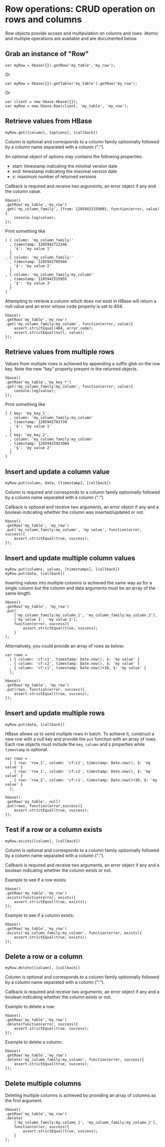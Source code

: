 
Row operations: CRUD operation on rows and columns
==================================================

Row objects provide access and multipulation on colunns and rows. Atomic and multiple operations are available and are documented below.

Grab an instance of "Row"
-------------------------

	var myRow = hbase({}).getRow('my_table','my_row');

Or

	var myRow = hbase({}).getTable('my_table').getRow('my_row');

Or

	var client = new hbase.Hbase({});
	var myRow = new hbase.Row(client, 'my_table', 'my_row');

Retrieve values from HBase
--------------------------

	myRow.get([column], [options], [callback])

Column is optional and corresponds to a column family optionnally followed by a column name separated with a column (":").

An optional object of options may contains the following properties:
-   start: timestamp indicating the minimal version date
-   end: timestamp indicating the maximal version date
-	v: maximum number of returned versions

Callback is required and receive two arguments, an error object if any and the column value.

	hbase()
	.getRow('my_table','my_row')
	.get('my_column_family', {from: 1285942515900}, function(error, value){
		console.log(value);
	});

Print something like

	[ { column: 'my_column_family:'
	  , timestamp: 1285942722246
	  , '$': 'my value 1'
	  }
	, { column: 'my_column_family:'
	  , timestamp: 1285942705504
	  , '$': 'my value 2'
	  }
	, { column: 'my_column_family:my_column'
	  , timestamp: 1285942515955
	  , '$': 'my value 3'
	  }
	]

Attempting to retrieve a column which does not exist in HBase will return a null value and an error whose code property is set to 404.

	hbase()
	.getRow('my_table','my_row')
	.get('my_column_family:my_column', function(error, value){
		assert.strictEqual(404, error.code);
		assert.strictEqual(null, value);
	});

Retrieve values from multiple rows
----------------------------------

Values from multiple rows is achieved by appending a suffix glob on the row key. Note the new "key" property present in the returned objects.

	hbase()
	.getRow('my_table','my_key_*')
	.get('my_column_family:my_column', function(error, value){
		console.log(value);
	});

Print something like

	[ { key: 'my_key_1',
	  , column: 'my_column_family:my_column'
	  , timestamp: 1285942781739
	  , '$': 'my value 1'
	  }
	, { key: 'my_key_2',
	  , column: 'my_column_family:my_column'
	  , timestamp: 12859425923984
	  , '$': 'my value 2'
	  }
	]

Insert and update a column value
--------------------------------

	myRow.put(column, data, [timestamp], [callback])

Column is required and corresponds to a column family optionnally followed by a column name separated with a column (":").

Callback is optional and receive two arguments, an error object if any and a boolean indicating whether the column was inserted/updated or not.

	hbase()
	.getRow('my_table', 'my_row')
	.put('my_column_family:my_column', 'my value', function(error, success){
		assert.strictEqual(true, success);
	});

Insert and update multiple column values
----------------------------------------

	myRow.put(columns, values, [timestamps], [callback])
	myRow.put(data, [callback])

Inserting values into multiple columns is achieved the same way as for a single column but the column and data arguments must be an array of the same length.

	hbase()
	.getRow('my_table', 'my_row')
	.put(
		['my_column_family:my_column_1', 'my_column_family:my_column_2'], 
		['my value 1', 'my value 2'], 
		function(error, success){
			assert.strictEqual(true, success);
		}
	);

Alternatively, you could provide an array of rows as below:

	var rows = 
	  [ { column: 'cf:c1', timestamp: Date.now(), $: 'my value' }
	  , { column: 'cf:c2', timestamp: Date.now(), $: 'my value' }
	  , { column: 'cf:c1', timestamp: Date.now()+10, $: 'my value' }
	  ];
	
	hbase()
	.getRow('my_table', 'my_row')
	.put(rows, function(error, success){
		assert.strictEqual(true, success);
	});

Insert and update multiple rows
-------------------------------

	myRow.put(data, [callback])

HBase allows us to send multiple rows in batch. To achieve it, construct a new row with a null key and provide the `put` function with an array of rows. Each row objects must include the `key`, `column` and `$` properties while `timestamp` is optional.

	var rows = 
	  [ { row: 'row_1', column: 'cf:c1', timestamp: Date.now(), $: 'my value' }
	  , { row: 'row_1', column: 'cf:c2', timestamp: Date.now(), $: 'my value' }
	  , { row: 'row_2', column: 'cf:c1', timestamp: Date.now()+10, $: 'my value' }
	  ];
	
	hbase()
	.getRow('my_table', null)
	.put(rows, function(error,success){
		assert.strictEqual(true, success);
	});

Test if a row or a column exists
--------------------------------

	myRow.exists([column], [callback])

Column is optional and corresponds to a column family optionnally followed by a column name separated with a column (":").

Callback is required and receive two arguments, an error object if any and a boolean indicating whether the column exists or not.

Example to see if a row exists:

	hbase()
	.getRow('my_table','my_row')
	.exists(function(error, exists){
		assert.strictEqual(true, exists);
	});

Example to see if a column exists:

	hbase()
	.getRow('my_table','my_row')
	.exists('my_column_family:my_column', function(error, exists){
		assert.strictEqual(true, exists);
	});

Delete a row or a column
------------------------

	myRow.delete([column], [callback])

Column is optional and corresponds to a column family optionnally followed by a column name separated with a column (":").

Callback is required and receive two arguments, an error object if any and a boolean indicating whether the column exists or not.

Example to delete a row:

	hbase()
	.getRow('my_table','my_row')
	.delete(function(error, success){
		assert.strictEqual(true, success);
	});

Example to delete a column:

	hbase()
	.getRow('my_table','my_row')
	.delete('my_column_family:my_column', function(error, success){
		assert.strictEqual(true, success);
	});

Delete multiple columns
-----------------------

Deleting multiple columns is achieved by providing an array of columns as the first argument.

	hbase()
	.getRow('my_table','my_row')
	.delete(
		['my_column_family:my_column_1', 'my_column_family:my_column_2'], 
		function(error, success){
			assert.strictEqual(true, success);
		}
	);
